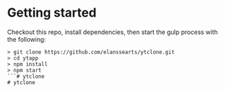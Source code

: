 # Getting started
Checkout this repo, install dependencies, then start the gulp process with the following:

```
> git clone https://github.com/elanssearts/ytclone.git
> cd ytapp
> npm install
> npm start
```# ytclone
# ytclone
